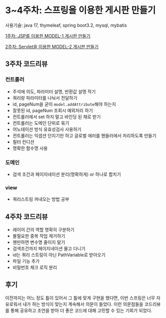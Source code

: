 # 3~4주차: 스프링을 이용한 게시판 만들기

사용기술: java 17, thymeleaf, spring boot3.2, mysql, mybatis

[1주차: JSP를 이용한 MODEL-1 게시판 만들기](https://github.com/Taehyeonn/eb-study-1week)

[2주차: Servlet을 이용한 MODEL-2 게시판 만들기](https://github.com/Taehyeonn/eb-study-2week)

## 3주차 코드리뷰

### 컨트롤러

- 주석에 의도, 파라미터 설명, 반환값 설명 적기
- 쿼리랑 파라미터를 나눠서 전달하기
- id, pageNum을 굳이 `model.addAttribute`해야 하는지
- 잘못된 id, pageNum 조회시 예외처리 하기
- 컨트롤러에서 set 하지 말고 바인딩 된 채로 받기
- 컨트롤러는 도메인 단위로 묶기
- 어노테이션 방식 유효성검사 사용하기
- 컨트롤러는 익셉션 던지기만 하고 글로벌 에러를 핸들러에서 처리하도록 만들기
- 필터 컨디션
- 명확한 함수명 사용

### 도메인

- 검색 조건과 페이지네이션 분리(명확하게) or 하나로 합치기

### view

- 쿼리스트링 꺼내오는 방법 공부

## 4주차 코드리뷰

- 레이어 간의 역할 명확히 구분하기
- 불필요한 중복 작업 제거하기
- 웬만하면 변수명 줄이지 말기
- 검색조건까지 페이지네이션 물고 다니기
- id는 쿼리 스트링이 아닌 PathVariable로 받아오기
- 파일 기능 추가
- 비밀번호 체크 로직 분리

## 후기

이전까지는 어느 정도 틀이 있어서 그 틀에 맞게 구현을 했다면, 이번 스프링은 너무 자유로워서 내가 하는 방식이 맞는지 계속해서 의문이 들었다. 이런 의문점들을 코드리뷰를 통해 공유하고 조언을 받아 더 좋은 코드에 대해 고민할 수 있는 기회가 되었다.

